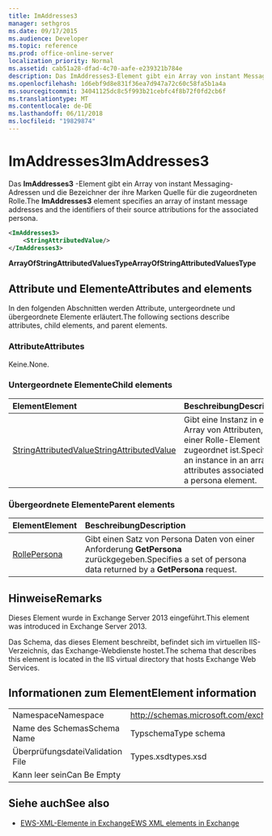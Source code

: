 ```yaml
---
title: ImAddresses3
manager: sethgros
ms.date: 09/17/2015
ms.audience: Developer
ms.topic: reference
ms.prod: office-online-server
localization_priority: Normal
ms.assetid: cab51a28-dfad-4c70-aafe-e239321b784e
description: Das ImAddresses3-Element gibt ein Array von instant Messaging-Adressen und die Bezeichner der ihre Marken Quelle für die zugeordneten Rolle.
ms.openlocfilehash: 1d6ebf9d8e831f36ea7d947a72c60c58fa5b1a4a
ms.sourcegitcommit: 34041125dc8c5f993b21cebfc4f8b72f0fd2cb6f
ms.translationtype: MT
ms.contentlocale: de-DE
ms.lasthandoff: 06/11/2018
ms.locfileid: "19829874"
---
```

# <a name="imaddresses3"></a><span data-ttu-id="1864f-103">ImAddresses3</span><span class="sxs-lookup"><span data-stu-id="1864f-103">ImAddresses3</span></span>

<span data-ttu-id="1864f-104">Das **ImAddresses3** -Element gibt ein Array von instant Messaging-Adressen und die Bezeichner der ihre Marken Quelle für die zugeordneten Rolle.</span><span class="sxs-lookup"><span data-stu-id="1864f-104">The **ImAddresses3** element specifies an array of instant message addresses and the identifiers of their source attributions for the associated persona.</span></span> 
  
```XML
<ImAddresses3>
    <StringAttributedValue/>
</ImAddresses3>
```

 <span data-ttu-id="1864f-105">**ArrayOfStringAttributedValuesType**</span><span class="sxs-lookup"><span data-stu-id="1864f-105">**ArrayOfStringAttributedValuesType**</span></span>
## <a name="attributes-and-elements"></a><span data-ttu-id="1864f-106">Attribute und Elemente</span><span class="sxs-lookup"><span data-stu-id="1864f-106">Attributes and elements</span></span>

<span data-ttu-id="1864f-107">In den folgenden Abschnitten werden Attribute, untergeordnete und übergeordnete Elemente erläutert.</span><span class="sxs-lookup"><span data-stu-id="1864f-107">The following sections describe attributes, child elements, and parent elements.</span></span>
  
### <a name="attributes"></a><span data-ttu-id="1864f-108">Attribute</span><span class="sxs-lookup"><span data-stu-id="1864f-108">Attributes</span></span>

<span data-ttu-id="1864f-109">Keine.</span><span class="sxs-lookup"><span data-stu-id="1864f-109">None.</span></span>
  
### <a name="child-elements"></a><span data-ttu-id="1864f-110">Untergeordnete Elemente</span><span class="sxs-lookup"><span data-stu-id="1864f-110">Child elements</span></span>

|<span data-ttu-id="1864f-111">**Element**</span><span class="sxs-lookup"><span data-stu-id="1864f-111">**Element**</span></span>|<span data-ttu-id="1864f-112">**Beschreibung**</span><span class="sxs-lookup"><span data-stu-id="1864f-112">**Description**</span></span>|
|:-----|:-----|
|[<span data-ttu-id="1864f-113">StringAttributedValue</span><span class="sxs-lookup"><span data-stu-id="1864f-113">StringAttributedValue</span></span>](stringattributedvalue.md) <br/> |<span data-ttu-id="1864f-114">Gibt eine Instanz in ein Array von Attributen, die einer Rolle-Element zugeordnet ist.</span><span class="sxs-lookup"><span data-stu-id="1864f-114">Specifies an instance in an array of attributes associated with a persona element.</span></span>  <br/> |
   
### <a name="parent-elements"></a><span data-ttu-id="1864f-115">Übergeordnete Elemente</span><span class="sxs-lookup"><span data-stu-id="1864f-115">Parent elements</span></span>

|<span data-ttu-id="1864f-116">**Element**</span><span class="sxs-lookup"><span data-stu-id="1864f-116">**Element**</span></span>|<span data-ttu-id="1864f-117">**Beschreibung**</span><span class="sxs-lookup"><span data-stu-id="1864f-117">**Description**</span></span>|
|:-----|:-----|
|[<span data-ttu-id="1864f-118">Rolle</span><span class="sxs-lookup"><span data-stu-id="1864f-118">Persona</span></span>](persona.md) <br/> |<span data-ttu-id="1864f-119">Gibt einen Satz von Persona Daten von einer Anforderung **GetPersona** zurückgegeben.</span><span class="sxs-lookup"><span data-stu-id="1864f-119">Specifies a set of persona data returned by a **GetPersona** request.</span></span>  <br/> |
   
## <a name="remarks"></a><span data-ttu-id="1864f-120">Hinweise</span><span class="sxs-lookup"><span data-stu-id="1864f-120">Remarks</span></span>

<span data-ttu-id="1864f-121">Dieses Element wurde in Exchange Server 2013 eingeführt.</span><span class="sxs-lookup"><span data-stu-id="1864f-121">This element was introduced in Exchange Server 2013.</span></span>
  
<span data-ttu-id="1864f-122">Das Schema, das dieses Element beschreibt, befindet sich im virtuellen IIS-Verzeichnis, das Exchange-Webdienste hostet.</span><span class="sxs-lookup"><span data-stu-id="1864f-122">The schema that describes this element is located in the IIS virtual directory that hosts Exchange Web Services.</span></span>
  
## <a name="element-information"></a><span data-ttu-id="1864f-123">Informationen zum Element</span><span class="sxs-lookup"><span data-stu-id="1864f-123">Element information</span></span>

|||
|:-----|:-----|
|<span data-ttu-id="1864f-124">Namespace</span><span class="sxs-lookup"><span data-stu-id="1864f-124">Namespace</span></span>  <br/> |http://schemas.microsoft.com/exchange/services/2006/types  <br/> |
|<span data-ttu-id="1864f-125">Name des Schemas</span><span class="sxs-lookup"><span data-stu-id="1864f-125">Schema Name</span></span>  <br/> |<span data-ttu-id="1864f-126">Typschema</span><span class="sxs-lookup"><span data-stu-id="1864f-126">Type schema</span></span>  <br/> |
|<span data-ttu-id="1864f-127">Überprüfungsdatei</span><span class="sxs-lookup"><span data-stu-id="1864f-127">Validation File</span></span>  <br/> |<span data-ttu-id="1864f-128">Types.xsd</span><span class="sxs-lookup"><span data-stu-id="1864f-128">types.xsd</span></span>  <br/> |
|<span data-ttu-id="1864f-129">Kann leer sein</span><span class="sxs-lookup"><span data-stu-id="1864f-129">Can Be Empty</span></span>  <br/> ||
   
## <a name="see-also"></a><span data-ttu-id="1864f-130">Siehe auch</span><span class="sxs-lookup"><span data-stu-id="1864f-130">See also</span></span>



- [<span data-ttu-id="1864f-131">EWS-XML-Elemente in Exchange</span><span class="sxs-lookup"><span data-stu-id="1864f-131">EWS XML elements in Exchange</span></span>](ews-xml-elements-in-exchange.md)

